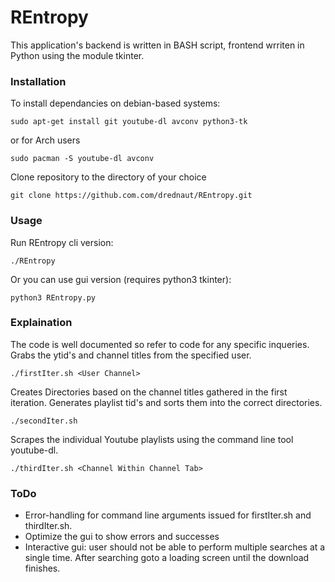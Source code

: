 # REntropy

This application's backend is written in BASH script, frontend wrriten in Python using the module  tkinter.

### Installation
To install dependancies on debian-based systems:
```
sudo apt-get install git youtube-dl avconv python3-tk
```
or for Arch users
```
sudo pacman -S youtube-dl avconv
```
Clone repository to the directory of your choice
```
git clone https://github.com.com/drednaut/REntropy.git 
```

### Usage
Run REntropy cli version:
```
./REntropy
```
Or you can use gui version (requires python3 tkinter):
```
python3 REntropy.py
```
### Explaination
The code is well documented so refer to code for any specific inqueries.
Grabs the ytid's and channel titles from the specified user.
```
./firstIter.sh <User Channel>
```
Creates Directories based on the channel titles gathered in the first iteration.
Generates playlist tid's and sorts them into the correct directories.
```
./secondIter.sh
```
Scrapes the individual Youtube playlists using the command line tool youtube-dl.
```
./thirdIter.sh <Channel Within Channel Tab>
```

### ToDo
- Error-handling for command line arguments issued for firstIter.sh and thirdIter.sh.
- Optimize the gui to show errors and successes
- Interactive gui: user should not be able to perform multiple searches at a single time. After searching goto a loading screen until the download finishes.
